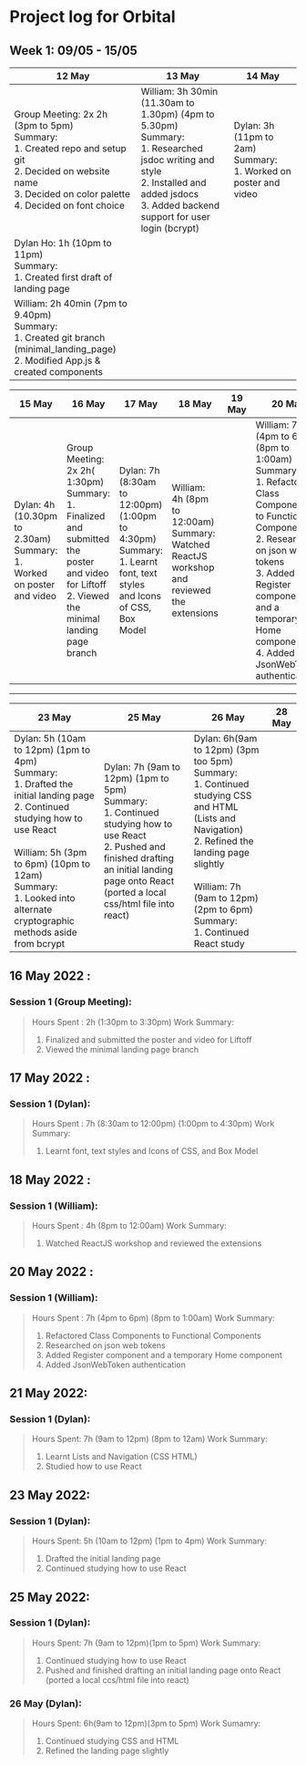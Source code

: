 # Project log for Orbital

## Week 1: 09/05 - 15/05

| 12 May | 13 May | 14 May |
|--------|--------|--------|
| Group Meeting: 2x 2h (3pm to 5pm) <br>Summary:<br>  1. Created repo and setup git<br>  2. Decided on website name<br>  3. Decided on color palette<br>  4. Decided on font choice | William: 3h 30min (11.30am to 1.30pm) (4pm to 5.30pm)<br>Summary:<br>  1. Researched jsdoc writing and style<br>  2. Installed and added jsdocs<br>  3. Added backend support for user login (bcrypt) | Dylan: 3h (11pm to 2am)<br>Summary:<br>  1. Worked on poster and video | Dylan: 4h (10.30pm to 2.30am)<br>Summary:<br>  1. Worked on poster and video |
| Dylan Ho: 1h (10pm to 11pm)<br>Summary:<br>  1. Created first draft of landing page |         |       |
| William: 2h 40min (7pm to 9.40pm)<br>Summary:<br>  1. Created git branch (minimal_landing_page)<br>  2. Modified App.js & created components||||

| 15 May | 16 May  | 17 May | 18 May  | 19 May | 20 May  | 21 May  |
|--------|---------|--------|---------|--------|---------|---------|
| Dylan: 4h (10.30pm to 2.30am)<br>Summary:<br>1. Worked on poster and video | Group Meeting: 2x 2h( 1:30pm)<br>Summary:<br>1. Finalized and submitted the poster and video for Liftoff<br>2. Viewed the minimal landing page branch | Dylan: 7h (8:30am to 12:00pm) (1:00pm to 4:30pm)<br>Summary:<br>1. Learnt font, text styles and Icons of CSS, Box Model | William: 4h (8pm to 12:00am)<br>Summary:<br>Watched ReactJS workshop and reviewed the extensions |        | William: 7h (4pm to 6pm) (8pm to 1:00am)<br>Summary:<br>1. Refactored Class Components to Functional Components<br>2. Researched on json web tokens<br>3. Added Register component and a temporary Home component<br>4. Added JsonWebToken authentication | Dylan: 7h (9am to 12pm) (8pm to 12am)<br>Summary:<br>1. Learnt Lists and Navigation (CSS HTML)<br>2. Studied how to use React |
---

| 23 May| 25 May | 26 May | 28 May |
|--------------------------------------------------------------------------------------------------------------------------------------------------------------------------------------------------------------------------------------------------------------------|-------------------------------------------------------------------------------------------------------------------------------------------------------------------------------------------------------------|---------------------------------------------------------------------------------------------------------------------------------------------------------------------------------------------------------------------------------------------|--------|
| Dylan: 5h (10am to 12pm) (1pm to 4pm)<br>Summary: <br>1. Drafted the initial landing page<br>2. Continued studying how to use React<br><br>William: 5h (3pm to 6pm) (10pm to 12am)<br>Summary:<br>1. Looked into alternate cryptographic methods aside from bcrypt | Dylan: 7h (9am to 12pm) (1pm to 5pm)<br>Summary: <br>1. Continued studying how to use React<br>2. Pushed and finished drafting an initial landing page onto React (ported a local css/html file into react) | Dylan: 6h(9am to 12pm) (3pm too 5pm)<br>Summary:<br>1. Continued studying CSS and HTML (Lists and Navigation)<br>2. Refined the landing page slightly<br><br>William: 7h (9am to 12pm) (2pm to 6pm)<br>Summary:<br>1. Continued React study |        |

## 16 May 2022 :

### Session 1 (Group Meeting):
>Hours Spent : 2h (1:30pm to 3:30pm)
>Work Summary:
>1. Finalized and submitted the poster and video for Liftoff
>2. Viewed the minimal landing page branch


## 17 May 2022 : 

### Session 1 (Dylan):
>Hours Spent : 7h (8:30am to 12:00pm) (1:00pm to 4:30pm)
>Work Summary:
>1. Learnt font, text styles and Icons of CSS, and Box Model

## 18 May 2022 : 

### Session 1 (William):
>Hours Spent : 4h (8pm to 12:00am)
>Work Summary:
>1. Watched ReactJS workshop and reviewed the extensions

## 20 May 2022 : 

### Session 1 (William):
>Hours Spent : 7h (4pm to 6pm) (8pm to 1:00am)
>Work Summary:
>1. Refactored Class Components to Functional Components
>2. Researched on json web tokens
>3. Added Register component and a temporary Home component
>4. Added JsonWebToken authentication

## 21 May 2022:

### Session 1 (Dylan):
>Hours Spent: 7h (9am to 12pm) (8pm to 12am)
>Work Summary:
>1. Learnt Lists and Navigation (CSS HTML)
>2. Studied how to use React

## 23 May 2022:

### Session 1 (Dylan):
>Hours Spent: 5h (10am to 12pm) (1pm to 4pm)
>Work Summary:
>1. Drafted the initial landing page
>2. Continued studying how to use React

## 25 May 2022:

### Session 1 (Dylan):
>Hours Spent: 7h (9am to 12pm)(1pm to 5pm)
>Work Summary:
>1. Continued studying how to use React
>2. Pushed and finished drafting an initial landing page onto React (ported a local ccs/html file into react)

### 26 May (Dylan):
>Hours Spent: 6h(9am to 12pm)(3pm to 5pm)
>Work Sumamry:
>1. Continued studying CSS and HTML
>2. Refined the landing page slightly


